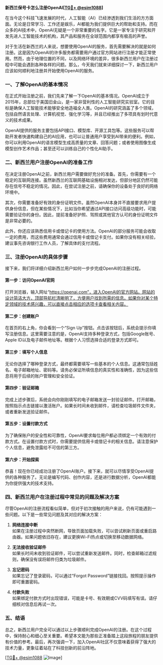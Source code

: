 **新西兰保号卡怎么注册OpenAI[[TG💪+ @esim1088](https://t.me/s/esim1088)]**

在当今这个科技飞速发展的时代，人工智能（AI）已经渗透到我们生活的方方面面。无论是日常学习、工作还是娱乐，AI都能为我们提供巨大的帮助和支持。而在众多的AI技术中，OpenAI无疑是一个非常重要的名字。它是一家专注于研究和开发先进人工智能技术的机构，其产品和服务在全球范围内都享有极高的声誉。

对于生活在新西兰的人来说，想要使用OpenAI的服务，首先需要解决的就是如何注册。这是因为OpenAI的许多服务都需要用户通过官方网站进行注册才能正常使用。然而，由于地理位置的不同，以及网络环境的差异，很多新西兰用户在注册过程中可能会遇到各种各样的问题。那么，今天我们就来详细探讨一下，新西兰用户应该如何顺利地注册并开始使用OpenAI的服务。

### 一、了解OpenAI的基本情况

在正式开始注册之前，我们先来了解一下OpenAI的基本情况。OpenAI成立于2015年，总部位于美国旧金山，是一家非营利性的人工智能研究实验室。它的目标是确保人工智能技术能够安全地造福全人类。OpenAI的研究涵盖了多个领域，包括自然语言处理、计算机视觉、强化学习等，并且已经推出了多项具有划时代意义的技术成果。

OpenAI提供的服务主要包括API接口、模型库、开源工具包等。这些服务可以帮助开发者快速构建自己的AI应用，也可以让普通用户享受到AI带来的便利。例如，你可以利用OpenAI的语言模型生成高质量的文章、回答问题；或者使用图像生成模型创作艺术作品；甚至还可以训练自己的个性化AI助手。

### 二、新西兰用户注册OpenAI的准备工作

在决定注册OpenAI之前，新西兰用户需要做好充分的准备。首先，你需要有一个稳定的互联网连接。虽然新西兰的互联网基础设施相对发达，但部分地区仍然可能存在信号不稳定的情况。因此，在尝试注册之前，请确保你的设备处于良好的网络环境中。

其次，你需要准备好有效的身份证明文件。虽然OpenAI本身并不直接要求用户提供身份信息，但在某些情况下，比如当你希望通过API接口访问高级功能时，可能需要验证你的身份。因此，提前准备好护照、驾照或其他官方认可的身份证明文件是非常必要的。

此外，你还应该熟悉信用卡或借记卡的使用方法。OpenAI的部分服务可能会收取一定的费用，而这些费用通常会通过信用卡或借记卡支付。如果你没有相关经验，建议事先咨询银行工作人员，了解具体的支付流程。

### 三、注册OpenAI的具体步骤

接下来，我们将详细介绍新西兰用户如何一步步完成OpenAI的注册过程。

#### 第一步：访问OpenAI官网

打开浏览器，输入网址“https://openai.com”，进入OpenAI的官方网站。网站的设计简洁大方，顶部导航栏清晰明了，方便用户找到所需的信息。如果你对某个特定领域的技术感兴趣，可以直接点击相应的选项卡查看相关内容。

#### 第二步：创建账户

在首页的右上角，你会看到一个“Sign Up”按钮。点击该按钮后，系统会提示你填写注册信息。这里需要注意的是，OpenAI支持多种登录方式，包括Google账号、Apple ID以及电子邮件地址等。根据个人习惯选择合适的登录方式即可。

#### 第三步：填写个人信息

无论你选择了哪种登录方式，最终都需要填写一些基本的个人信息。这通常包括姓名、电子邮箱地址、密码等。请务必保证所填信息的真实性和准确性，因为这些信息将用于后续的账户管理和安全验证。

#### 第四步：验证邮箱

完成上述步骤后，系统会向你刚刚填写的电子邮箱发送一封验证邮件。打开邮箱，按照指示点击链接以激活账户。如果长时间未收到邮件，请检查垃圾邮件文件夹，或者重新发送验证邮件。

#### 第五步：设置付款方式

为了确保账户的安全性和可靠性，OpenAI要求每位用户都必须绑定一个有效的付款方式。在设置付款方式时，你需要提供信用卡或借记卡的相关信息。请注意保护个人信息，避免泄露给不可信的第三方。

#### 第六步：开始探索

恭喜！现在你已经成功注册了OpenAI账户。接下来，就可以尽情享受OpenAI提供的各种服务了。无论是编写代码、创作内容，还是进行数据分析，OpenAI都能为你提供强大的技术支持。

### 四、新西兰用户在注册过程中常见的问题及解决方案

尽管OpenAI的注册流程看似简单，但对于初次接触的用户来说，仍有可能遇到一些问题。以下是一些常见问题及其对应的解决方案：

1. **网络连接中断**  
   如果在注册过程中突然断网，导致页面加载失败，可以尝试刷新页面或重启路由器。如果问题依旧存在，建议更换Wi-Fi热点或切换至移动数据网络。

2. **无法接收验证邮件**  
   如果长时间未收到验证邮件，可以尝试重新发送邮件。同时，检查邮箱过滤规则，确保没有误将邮件归类为垃圾邮件。

3. **忘记密码**  
   如果忘记了登录密码，可以通过“Forgot Password”链接找回。按照提示操作即可重置密码。

4. **付款失败**  
   如果绑定付款方式时出现错误，可能是卡号、有效期或CVV码填写有误。请仔细核对信息后再试一次。

### 五、结语

总之，新西兰用户完全可以通过以上步骤顺利完成OpenAI的注册。在这个过程中，保持耐心和细心至关重要。希望本文能为那些正准备踏上这段旅程的朋友提供有价值的参考。最后，再次强调一下，加入OpenAI社区不仅意味着获得了强大的技术力量，更象征着站在了科技创新的前沿阵地。

[[TG💪+ @esim1088](https://t.me/s/esim1088) ![Image](https://i.postimg.cc/4NQfJmqS/Snipaste-2025-05-13-00-14-12.png)]